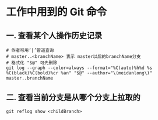 # 工作中用到的 Git 命令

## 一. 查看某个人操作历史记录
```shell
# 作者可用‘|’管道查询
# master..<branchName> 表示 master以后的branchName分支
# 格式化 "$@" 可先删除
git log --graph --color=always --format="%C(auto)%h%d %s %C(black)%C(bold)%cr %an" "$@" --author="\(meidanlong\)" master..branchName
```


## 二. 查看当前分支是从哪个分支上拉取的
```shell
git reflog show <childBranch>
```




<comment/>